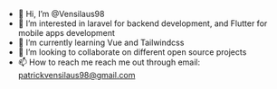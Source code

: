 - 👋 Hi, I’m @Vensilaus98
- 👀 I’m interested in laravel for backend development, and Flutter for mobile apps development
- 🌱 I’m currently learning Vue and Tailwindcss
- 💞️ I’m looking to collaborate on different open source projects
- 📫 How to reach me reach me out through email: patrickvensilaus98@gmail.com

<!---
Vensilaus98/Vensilaus98 is a ✨ special ✨ repository because its `README.md` (this file) appears on your GitHub profile.
You can click the Preview link to take a look at your changes.
--->
